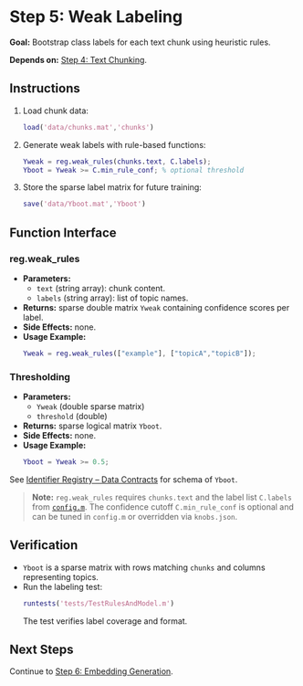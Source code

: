 # Step 5: Weak Labeling

**Goal:** Bootstrap class labels for each text chunk using heuristic rules.

**Depends on:** [Step 4: Text Chunking](step04_text_chunking.md).

## Instructions
1. Load chunk data:
   ```matlab
   load('data/chunks.mat','chunks')
   ```
2. Generate weak labels with rule-based functions:
   ```matlab
   Yweak = reg.weak_rules(chunks.text, C.labels);
   Yboot = Yweak >= C.min_rule_conf; % optional threshold
   ```
3. Store the sparse label matrix for future training:
   ```matlab
   save('data/Yboot.mat','Yboot')
   ```

## Function Interface
### reg.weak_rules
- **Parameters:**
  - `text` (string array): chunk content.
  - `labels` (string array): list of topic names.
- **Returns:** sparse double matrix `Yweak` containing confidence scores per label.
- **Side Effects:** none.
- **Usage Example:**
  ```matlab
  Yweak = reg.weak_rules(["example"], ["topicA","topicB"]);
  ```

### Thresholding
- **Parameters:**
  - `Yweak` (double sparse matrix)
  - `threshold` (double)
- **Returns:** sparse logical matrix `Yboot`.
- **Side Effects:** none.
- **Usage Example:**
  ```matlab
  Yboot = Yweak >= 0.5;
  ```

See [Identifier Registry – Data Contracts](identifier_registry.md#data-contracts) for schema of `Yboot`.

> **Note:** `reg.weak_rules` requires `chunks.text` and the label list `C.labels`
> from [`config.m`](../config.m). The confidence cutoff `C.min_rule_conf` is
> optional and can be tuned in `config.m` or overridden via `knobs.json`.

## Verification
- `Yboot` is a sparse matrix with rows matching `chunks` and columns representing topics.
- Run the labeling test:
  ```matlab
  runtests('tests/TestRulesAndModel.m')
  ```
  The test verifies label coverage and format.

## Next Steps
Continue to [Step 6: Embedding Generation](step06_embedding_generation.md).
